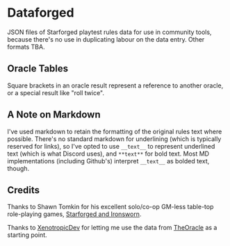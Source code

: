 # Dataforged

JSON files of Starforged playtest rules data for use in community tools, because there's no use in duplicating labour on the data entry. Other formats TBA.

## Oracle Tables

Square brackets in an oracle result represent a reference to another oracle, or a special result like "roll twice".

## A Note on Markdown

I've used markdown to retain the formatting of the original rules text where possible. There's no standard markdown for underlining (which is typically reserved for links), so I've opted to use `__text__` to represent underlined text (which is what Discord uses), and `**text**` for bold text. Most MD implementations (including Github's) interpret `__text__` as bolded text, though.

## Credits

Thanks to Shawn Tomkin for his excellent solo/co-op GM-less table-top role-playing games, [Starforged and Ironsworn](https://www.ironswornrpg.com/).

Thanks to [XenotropicDev](https://github.com/XenotropicDev) for letting me use the data from [TheOracle](https://github.com/XenotropicDev/TheOracle) as a starting point.

